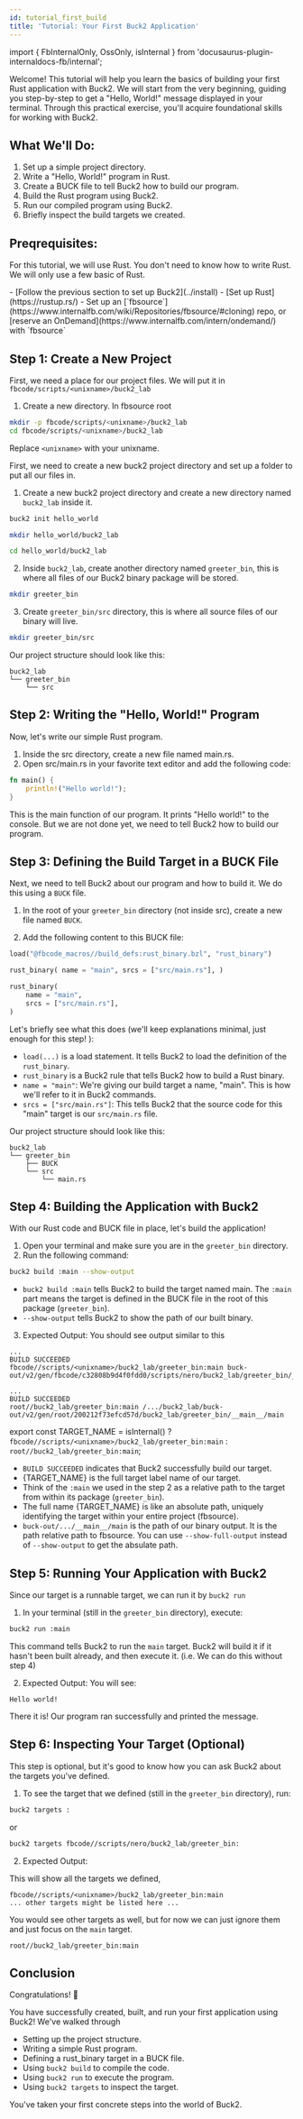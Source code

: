 ```yaml
---
id: tutorial_first_build
title: 'Tutorial: Your First Buck2 Application'
---
```


import { FbInternalOnly, OssOnly, isInternal } from
'docusaurus-plugin-internaldocs-fb/internal';

Welcome! This tutorial will help you learn the basics of building your first
Rust application with Buck2. We will start from the very beginning, guiding you
step-by-step to get a "Hello, World!" message displayed in your terminal.
Through this practical exercise, you'll acquire foundational skills for working
with Buck2.

## What We'll Do:

1. Set up a simple project directory.
2. Write a "Hello, World!" program in Rust.
3. Create a BUCK file to tell Buck2 how to build our program.
4. Build the Rust program using Buck2.
5. Run our compiled program using Buck2.
6. Briefly inspect the build targets we created.

## Preqrequisites:

For this tutorial, we will use Rust. You don't need to know how to write Rust.
We will only use a few basic of Rust.

<OssOnly>
- [Follow the previous section to set up Buck2](../install)
- [Set up Rust](https://rustup.rs/)
</OssOnly>
<FbInternalOnly>
- Set up an [`fbsource`](https://www.internalfb.com/wiki/Repositories/fbsource/#cloning) repo, or [reserve an OnDemand](https://www.internalfb.com/intern/ondemand/) with `fbsource`
</FbInternalOnly>

## Step 1: Create a New Project

<FbInternalOnly>

First, we need a place for our project files. We will put it in
`fbcode/scripts/<unixname>/buck2_lab`

1. Create a new directory. In fbsource root

```bash
mkdir -p fbcode/scripts/<unixname>/buck2_lab
cd fbcode/scripts/<unixname>/buck2_lab
```

Replace `<unixname>` with your unixname.

</FbInternalOnly>

<OssOnly>

First, we need to create a new buck2 project directory and set up a folder to
put all our files in.

1. Create a new buck2 project directory and create a new directory named
   `buck2_lab` inside it.

```bash
buck2 init hello_world

mkdir hello_world/buck2_lab

cd hello_world/buck2_lab
```

</OssOnly>

2. Inside `buck2_lab`, create another directory named `greeter_bin`, this is
   where all files of our Buck2 binary package will be stored.

```bash
mkdir greeter_bin
```

3. Create `greeter_bin/src` directory, this is where all source files of our
   binary will live.

```bash
mkdir greeter_bin/src
```

Our project structure should look like this:

```
buck2_lab
└── greeter_bin
    └── src
```

## Step 2: Writing the "Hello, World!" Program

Now, let's write our simple Rust program.

1. Inside the src directory, create a new file named main.rs.
2. Open src/main.rs in your favorite text editor and add the following code:

```rust
fn main() {
    println!("Hello world!");
}
```

This is the main function of our program. It prints "Hello world!" to the
console. But we are not done yet, we need to tell Buck2 how to build our
program.

## Step 3: Defining the Build Target in a BUCK File

Next, we need to tell Buck2 about our program and how to build it. We do this
using a `BUCK` file.

1. In the root of your `greeter_bin` directory (not inside src), create a new
   file named `BUCK`.

2. Add the following content to this BUCK file:

<FbInternalOnly>

```python
load("@fbcode_macros//build_defs:rust_binary.bzl", "rust_binary")

rust_binary( name = "main", srcs = ["src/main.rs"], )

```

</FbInternalOnly>

<OssOnly>

```python
rust_binary(
    name = "main",
    srcs = ["src/main.rs"],
)
```

</OssOnly>

Let's briefly see what this does (we'll keep explanations minimal, just enough
for this step! ):

- `load(...)` is a load statement. It tells Buck2 to load the definition of the
  `rust_binary`.
- `rust_binary` is a Buck2 rule that tells Buck2 how to build a Rust binary.
- `name = "main"`: We're giving our build target a name, "main". This is how
  we'll refer to it in Buck2 commands.
- `srcs = ["src/main.rs"]`: This tells Buck2 that the source code for this
  "main" target is our `src/main.rs` file.

Our project structure should look like this:

```
buck2_lab
└── greeter_bin
    ├── BUCK
    └── src
        └── main.rs
```

## Step 4: Building the Application with Buck2

With our Rust code and BUCK file in place, let's build the application!

1. Open your terminal and make sure you are in the `greeter_bin` directory.
2. Run the following command:

```bash
buck2 build :main --show-output
```

- `buck2 build :main` tells Buck2 to build the target named main. The `:main`
  part means the target is defined in the BUCK file in the root of this package
  (`greeter_bin`).
- `--show-output` tells Buck2 to show the path of our built binary.

3. Expected Output: You should see output similar to this

<FbInternalOnly>

```
...
BUILD SUCCEEDED
fbcode//scripts/<unixname>/buck2_lab/greeter_bin:main buck-out/v2/gen/fbcode/c32808b9d4f0fdd0/scripts/nero/buck2_lab/greeter_bin/__main__/main
```

</FbInternalOnly>

<OssOnly>

```
...
BUILD SUCCEEDED
root//buck2_lab/greeter_bin:main /.../buck2_lab/buck-out/v2/gen/root/200212f73efcd57d/buck2_lab/greeter_bin/__main__/main
```

</OssOnly>

export const TARGET_NAME = isInternal() ?
<code>fbcode//scripts/&lt;unixname&gt;/buck2_lab/greeter_bin:main</code> :
<code>root//buck2_lab/greeter_bin:main</code>;

- `BUILD SUCCEEDED` indicates that Buck2 successfully build our target.
- {TARGET_NAME} is the full target label name of our target.
- Think of the `:main` we used in the step 2 as a relative path to the target
  from within its package (`greeter_bin`).
- The full name {TARGET_NAME} is like an absolute path, uniquely identifying the
  target within your entire project (fbsource).
- `buck-out/.../__main__/main` is the path of our binary output. It is the path
  relative path to fbsource. You can use `--show-full-output` instead of
  `--show-output` to get the absulate path.

## Step 5: Running Your Application with Buck2

Since our target is a runnable target, we can run it by `buck2 run`

1. In your terminal (still in the `greeter_bin` directory), execute:

```bash
buck2 run :main
```

This command tells Buck2 to run the `main` target. Buck2 will build it if it
hasn't been built already, and then execute it. (i.e. We can do this without
step 4)

2. Expected Output: You will see:

```
Hello world!
```

There it is! Our program ran successfully and printed the message.

## Step 6: Inspecting Your Target (Optional)

This step is optional, but it's good to know how you can ask Buck2 about the
targets you've defined.

1. To see the target that we defined (still in the `greeter_bin` directory),
   run:

```bash
buck2 targets :
```

or

```bash
buck2 targets fbcode//scripts/nero/buck2_lab/greeter_bin:
```

2. Expected Output:

This will show all the targets we defined,

<FbInternalOnly>

```
fbcode//scripts/<unixname>/buck2_lab/greeter_bin:main
... other targets might be listed here ...
```

You would see other targets as well, but for now we can just ignore them and
just focus on the `main` target.

</FbInternalOnly>

<OssOnly>

```
root//buck2_lab/greeter_bin:main
```

</OssOnly>

## Conclusion

Congratulations! 🎉

You have successfully created, built, and run your first application using
Buck2! We've walked through

- Setting up the project structure.
- Writing a simple Rust program.
- Defining a rust_binary target in a BUCK file.
- Using `buck2 build` to compile the code.
- Using `buck2 run` to execute the program.
- Using `buck2 targets` to inspect the target.

You've taken your first concrete steps into the world of Buck2.
